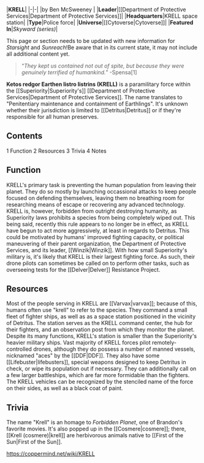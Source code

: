 |**KRELL**|
|-|-|
|by  Ben McSweeney |
|**Leader**|[[Department of Protective Services\|Department of Protective Services]]|
|**Headquarters**|KRELL space station|
|**Type**|Police force|
|**Universe**|[[Cytoverse\|Cytoverse]]|
|**Featured In**|*Skyward (series)*|

This page or section needs to be updated with new information for *Starsight* and *Sunreach*!Be aware that in its current state, it may not include all additional content yet.

>“*They kept us contained not out of spite, but because they were genuinely terrified of humankind.*”
\-Spensa[1]


**Ketos redgor Earthen listro listrins (KRELL)** is a paramilitary force within the [[Superiority\|Superiority's]] [[Department of Protective Services\|Department of Protective Services]]. The name translates to "Penitentiary maintenance and containment of Earthlings". It's unknown whether their jurisdiction is limited to [[Detritus\|Detritus]] or if they're responsible for all human preserves.

## Contents

1 Function
2 Resources
3 Trivia
4 Notes


## Function
KRELL's primary task is preventing the human population from leaving their planet. They do so mostly by launching occassional attacks to keep people focused on defending themselves, leaving them no breathing room for researching means of escape or recovering any advanced technology. KRELL is, however, forbidden from outright destroying humanity, as Superiority laws prohibits a species from being completely wiped out.
This being said, recently this rule appears to no longer be in effect, as KRELL have begun to act more aggressively, at least in regards to Detritus. This could be motivated by humans' improved fighting capacity, or political maneuvering of their parent organization, the Department of Protective Services, and its leader, [[Winzik\|Winzik]].
With how small Superiority's military is, it's likely that KRELL is their largest fighting force. As such, their drone pilots can sometimes be called on to perform other tasks, such as overseeing tests for the [[Delver\|Delver]] Resistance Project.

## Resources
Most of the people serving in KRELL are [[Varvax\|varvax]]; because of this, humans often use "krell" to refer to the species. They command a small fleet of fighter ships, as well as as a space station positioned in the vicinity of Detritus. The station serves as the KRELL command center, the hub for their fighters, and an observation post from which they monitor the planet. Despite its many functions, KRELL's station is smaller than the Superiority's heavier military ships.
Vast majority of KRELL forces pilot remotely-controlled drones, although they do possess a number of manned vessels, nicknamed "aces" by the [[DDF\|DDF]]. They also have some [[Lifebuster\|lifebusters]], special weapons designed to keep Detritus in check, or wipe its population out if necessary. They can additionally call on a few larger battleships, which are far more formidable than the fighters. The KRELL vehicles can be recognized by the stenciled name of the force on their sides, as well as a black coat of paint.

## Trivia
The name "Krell" is an homage to *Forbidden Planet*, one of Brandon's favorite movies. It's also popped up in the [[Cosmere\|cosmere]]; there, [[Krell (cosmere)\|krell]] are herbivorous animals native to [[First of the Sun\|First of the Sun]].


https://coppermind.net/wiki/KRELL